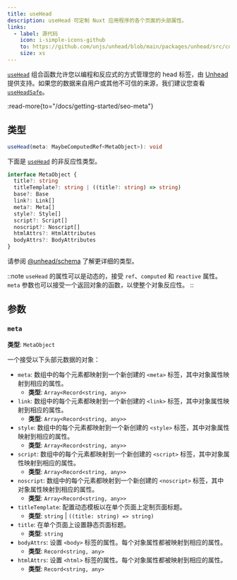 ```yaml
---
title: useHead
description: useHead 可定制 Nuxt 应用程序的各个页面的头部属性。
links:
  - label: 源代码
    icon: i-simple-icons-github
    to: https://github.com/unjs/unhead/blob/main/packages/unhead/src/composables/useHead.ts
    size: xs
---
```


[`useHead`](/docs/api/composables/use-head) 组合函数允许您以编程和反应式的方式管理您的 head 标签，由 [Unhead](https://unhead.unjs.io) 提供支持。如果您的数据来自用户或其他不可信的来源，我们建议您查看 [`useHeadSafe`](/docs/api/composables/use-head-safe)。

:read-more{to="/docs/getting-started/seo-meta"}

## 类型

```ts
useHead(meta: MaybeComputedRef<MetaObject>): void
```

下面是 [`useHead`](/docs/api/composables/use-head) 的非反应性类型。

```ts
interface MetaObject {
  title?: string
  titleTemplate?: string | ((title?: string) => string)
  base?: Base
  link?: Link[]
  meta?: Meta[]
  style?: Style[]
  script?: Script[]
  noscript?: Noscript[]
  htmlAttrs?: HtmlAttributes
  bodyAttrs?: BodyAttributes
}
```

请参阅 [@unhead/schema](https://github.com/unjs/unhead/blob/main/packages/schema/src/schema.ts) 了解更详细的类型。

::note
`useHead` 的属性可以是动态的，接受 `ref`、`computed` 和 `reactive` 属性。`meta` 参数也可以接受一个返回对象的函数，以使整个对象反应性。
::

## 参数

### `meta`

**类型**: `MetaObject`

一个接受以下头部元数据的对象：

- `meta`: 数组中的每个元素都映射到一个新创建的 `<meta>` 标签，其中对象属性映射到相应的属性。
  - **类型**: `Array<Record<string, any>>`
- `link`: 数组中的每个元素都映射到一个新创建的 `<link>` 标签，其中对象属性映射到相应的属性。
  - **类型**: `Array<Record<string, any>>`
- `style`: 数组中的每个元素都映射到一个新创建的 `<style>` 标签，其中对象属性映射到相应的属性。
  - **类型**: `Array<Record<string, any>>`
- `script`: 数组中的每个元素都映射到一个新创建的 `<script>` 标签，其中对象属性映射到相应的属性。
  - **类型**: `Array<Record<string, any>>`
- `noscript`: 数组中的每个元素都映射到一个新创建的 `<noscript>` 标签，其中对象属性映射到相应的属性。
  - **类型**: `Array<Record<string, any>>`
- `titleTemplate`: 配置动态模板以在单个页面上定制页面标题。
  - **类型**: `string` | `((title: string) => string)`
- `title`: 在单个页面上设置静态页面标题。
  - **类型**: `string`
- `bodyAttrs`: 设置 `<body>` 标签的属性。每个对象属性都被映射到相应的属性。
  - **类型**: `Record<string, any>`
- `htmlAttrs`: 设置 `<html>` 标签的属性。每个对象属性都被映射到相应的属性。
  - **类型**: `Record<string, any>`
